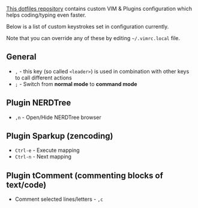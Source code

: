 [This dotfiles repository](https://github.com/sergeylukin/dotfiles) contains custom VIM & Plugins configuration which helps coding/typing even faster.

Below is a list of custom keystrokes set in configuration currently.

Note that you can override any of these by editing `~/.vimrc.local` file.

## General

* `,` - this key (so called `<leader>`) is used in combination with other keys to call different actions
* `;` - Switch from **normal mode** to **command mode**

## Plugin NERDTree

* `,n` - Open/Hide NERDTree browser


## Plugin Sparkup (zencoding)

* `Ctrl-e` - Execute mapping
* `Ctrl-n` - Next mapping


## Plugin tComment (commenting blocks of text/code)

* Comment selected lines/letters - `,c`
